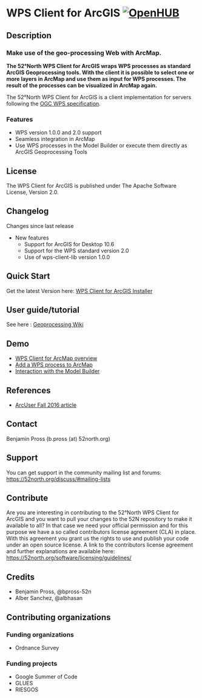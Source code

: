 # WPS Client for ArcGIS [![OpenHUB](https://www.openhub.net/p/wps-arcmap-client/widgets/project_thin_badge?format=js)](https://www.openhub.net/p/wps-arcmap-client)

## Description
### Make use of the geo-processing Web with ArcMap. 

**The 52°North WPS Client for ArcGIS wraps WPS processes as standard ArcGIS Geoprocessing tools. With the client it is possible to select one or more layers in ArcMap and use them as input for WPS processes. The result of the processes can be visualized in ArcMap again.**

The 52°North WPS Client for ArcGIS is a client implementation for servers following the [OGC WPS specification](http://www.opengeospatial.org/standards/wps). 

### Features

 * WPS version 1.0.0 and 2.0 support
 * Seamless integration in ArcMap
 * Use WPS processes in the Model Builder or execute them directly as ArcGIS Geoprocessing Tools

## License

The WPS Client for ArcGIS is published under The Apache Software License, Version 2.0. 

## Changelog

Changes since last release
  * New features
 	* Support for ArcGIS for Desktop 10.6
 	* Support for the WPS standard version 2.0
	* Use of wps-client-lib version 1.0.0
  
## Quick Start

Get the latest Version here: [WPS Client for ArcGIS Installer](https://52north.org/delivery/WPSClient4ArcGIS/52n-Extensible-WPS-ArcMap-Client-1.5.0-Setup.exe)

## User guide/tutorial

See here : [Geoprocessing Wiki](https://wiki.52north.org/Geoprocessing/ExtensibleClient)

## Demo

* [WPS Client for ArcMap overview](https://www.youtube.com/watch?v=y5VzPkrEoPw)
* [Add a WPS process to ArcMap](https://www.youtube.com/watch?v=k0UhD1vr-cg)
* [Interaction with the Model Builder ](https://www.youtube.com/watch?v=SkuLOJAav3k)

## References

* [ArcUser Fall 2016 article](http://www.esri.com/esri-news/arcuser/fall-2016/sharing-geoprocessing-tools-via-the-web)

## Contact

Benjamin Pross (b.pross (at) 52north.org)

## Support

You can get support in the community mailing list and forums:
https://52north.org/discuss/#mailing-lists

## Contribute

Are you are interesting in contributing to the 52°North WPS Client for ArcGIS and you want to pull your changes to the 52N repository to make it available to all?
In that case we need your official permission and for this purpose we have a so called contributors license agreement (CLA) in place. With this agreement you grant us the rights to use and publish your code under an open source license.
A link to the contributors license agreement and further explanations are available here:
https://52north.org/software/licensing/guidelines/

## Credits

 * Benjamin Pross, @bpross-52n
 * Alber Sanchez, @albhasan

## Contributing organizations

### Funding organizations

 * Ordnance Survey
 
### Funding projects

 * Google Summer of Code
 * GLUES
 * RIESGOS
